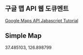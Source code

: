 ## 구글 맵 API 웹 도큐멘트

[Google Maps API Jabascript Tutorial](https://developers.google.com/maps/documentation/javascript/tutorial)


## Simple Map

37.485103, 126.898799
<!--stackedit_data:
eyJoaXN0b3J5IjpbLTE0OTM2NTc2MzgsLTk4NDYxMjA2OF19
-->